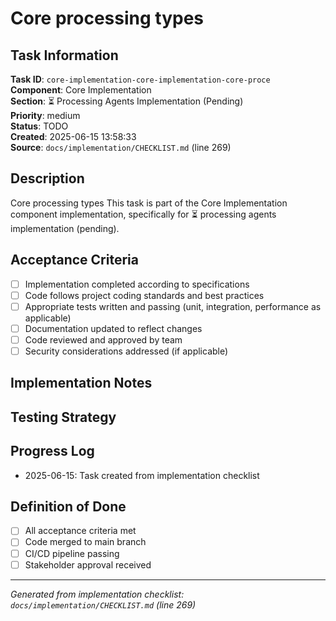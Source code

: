 # Core processing types

## Task Information

**Task ID**: `core-implementation-core-implementation-core-proce`  
**Component**: Core Implementation  
**Section**: ⏳ Processing Agents Implementation (Pending)  
**Priority**: medium  
**Status**: TODO  
**Created**: 2025-06-15 13:58:33  
**Source**: `docs/implementation/CHECKLIST.md` (line 269)  

## Description

Core processing types
This task is part of the Core Implementation component implementation, specifically for ⏳ processing agents implementation (pending).

## Acceptance Criteria

- [ ] Implementation completed according to specifications
- [ ] Code follows project coding standards and best practices
- [ ] Appropriate tests written and passing (unit, integration, performance as applicable)
- [ ] Documentation updated to reflect changes
- [ ] Code reviewed and approved by team
- [ ] Security considerations addressed (if applicable)

## Implementation Notes

<!-- Add specific implementation notes, design decisions, or technical requirements here -->

## Testing Strategy

<!-- Describe the testing approach for this task -->

## Progress Log

<!-- Add progress updates here -->
- 2025-06-15: Task created from implementation checklist

## Definition of Done

- [ ] All acceptance criteria met
- [ ] Code merged to main branch
- [ ] CI/CD pipeline passing
- [ ] Stakeholder approval received

---

*Generated from implementation checklist: `docs/implementation/CHECKLIST.md` (line 269)*
